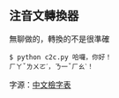 ## 注音文轉換器

無聊做的，轉換的不是很準確

```
$ python c2c.py 哈囉，你好！
ㄏㄚˇㄌㄨㄛˊ，ㄋ一ˇㄏㄠˋ！
```

字源：[中文檢字表](http://www.cclookup.com/)